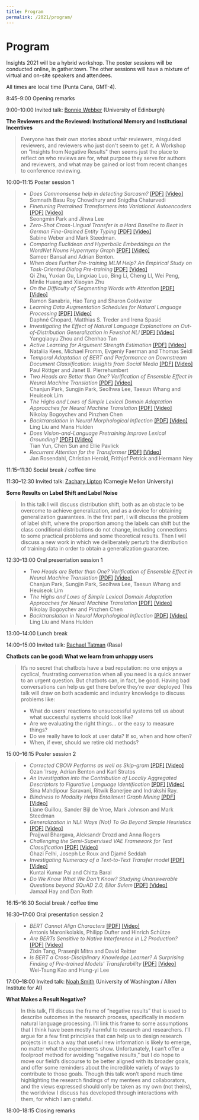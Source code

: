 ```yaml
---
title: Program
permalink: /2021/program/
---
```


# <span class="time">Program</span>

Insights 2021 will be a hybrid workshop. The poster sessions will be conducted online, in gather.town. The other sessions will have a mixture of virtual and on-site speakers and attendees.

All times are local time (Punta Cana, GMT-4).

<span class="time">8:45–9:00</span> Opening remarks

<span class="time">9:00–10:00</span> Invited talk: [Bonnie Webber](https://homepages.inf.ed.ac.uk/bonnie/) (University of Edinburgh)

**The Reviewers and the Reviewed: Institutional Memory and Institutional Incentives**
> Everyone has their own stories about unfair reviewers, misguided reviewers,  and reviewers who just don't seem to get it. A Workshop on "Insights from  Negative Results" then seems just the place to reflect on who reviews are for, what purpose they serve for authors and reviewers, and what may be gained or lost from recent changes to conference reviewing.

 
<span class="time">10:00–11:15</span> Poster session 1
> - *Does Commonsense help in detecting Sarcasm?* [[PDF]](https://aclanthology.org/2021.insights-1.2/) [[Video]](https://underline.io/events/192/sessions/7857/lecture/39447-does-commonsense-help-in-detecting-sarcasmquestion) <br/> Somnath Basu Roy Chowdhury and Snigdha Chaturvedi
> - *Finetuning Pretrained Transformers into Variational Autoencoders* [[PDF]](https://aclanthology.org/2021.insights-1.5/) [[Video]](https://underline.io/events/192/sessions/7857/lecture/39450-finetuning-pretrained-transformers-into-variational-autoencoders) <br/> Seongmin Park and Jihwa Lee 
> - *Zero-Shot Cross-Lingual Transfer is a Hard Baseline to Beat in German Fine-Grained Entity Typing* [[PDF]](https://aclanthology.org/2021.insights-1.7/) [[Video]](https://underline.io/events/192/sessions/7857/lecture/39452-zero-shot-cross-lingual-transfer-is-a-hard-baseline-to-beat-in-german-fine-grained-entity-typing) <br/> Sabine Weber and Mark Steedman.
> - *Comparing Euclidean and Hyperbolic Embeddings on the WordNet Nouns Hypernymy Graph* [[PDF]](https://aclanthology.org/2021.insights-1.8/) [[Video]](https://underline.io/events/192/sessions/7857/lecture/39453-comparing-euclidean-and-hyperbolic-embeddings-on-the-wordnet-nouns-hypernymy-graph) <br/> Sameer Bansal and Adrian Benton.
> - *When does Further Pre-training MLM Help? An Empirical Study on Task-Oriented Dialog Pre-training* [[PDF]](https://aclanthology.org/2021.insights-1.9/) [[Video]](https://underline.io/events/192/sessions/7857/lecture/39454-when-does-further-pre-training-mlm-helpquestion-an-empirical-study-on-task-oriented-dialog-pre-training) <br/> Qi Zhu, Yuxian Gu, Lingxiao Luo, Bing Li, Cheng LI, Wei Peng, Minlie Huang and Xiaoyan Zhu
> - *On the Difficulty of Segmenting Words with Attention* [[PDF]](https://aclanthology.org/2021.insights-1.11/) [[Video]](https://underline.io/events/192/sessions/7857/lecture/39456-on-the-difficulty-of-segmenting-words-with-attention) <br/> Ramon Sanabria, Hao Tang and Sharon Goldwater 
> - *Learning Data Augmentation Schedules for Natural Language Processing* [[PDF]](https://aclanthology.org/2021.insights-1.14/) [[Video]](https://underline.io/events/192/sessions/7857/lecture/39459-learning-data-augmentation-schedules-for-natural-language-processing) <br/> Daphné Chopard, Matthias S. Treder and Irena Spasić 
> - *Investigating the Effect of Natural Language Explanations on Out-of-Distribution Generalization in Fewshot NLI* [[PDF]](https://aclanthology.org/2021.insights-1.17/) [[Video]](https://underline.io/events/192/sessions/7857/lecture/39462-investigating-the-effect-of-natural-language-explanations-on-out-of-distribution-generalization-in-few-shot-nli) <br/> Yangqiaoyu Zhou and Chenhao Tan 
> - *Active Learning for Argument Strength Estimation* [[PDF]](https://aclanthology.org/2021.insights-1.20/) [[Video]](https://underline.io/events/192/sessions/7857/lecture/39465-active-learning-for-argument-strength-estimation) <br/> Nataliia Kees, Michael Fromm, Evgeniy Faerman and Thomas Seidl
> - *Temporal Adaptation of BERT and Performance on Downstream Document Classification: Insights from Social Media* [[PDF]](https://aclanthology.org/2021.findings-emnlp.206/) [[Video]](https://underline.io/events/192/sessions/7857/lecture/40586-temporal-adaptation-of-bert-and-performance-on-downstream-document-classification-insights-from-social-media) <br/> Paul Röttger and Janet B. Pierrehumbert
> - *Two Heads are Better than One? Verification of Ensemble Effect in Neural Machine Translation* [[PDF]](https://aclanthology.org/2021.insights-1.4/) [[Video]](https://underline.io/events/192/sessions/7857/lecture/39449-two-heads-are-better-than-onequestion-verification-of-ensemble-effect-in-neural-machine-translation) <br/> Chanjun Park, Sungjin Park, Seolhwa Lee, Taesun Whang and Heuiseok Lim 
> - *The Highs and Lows of Simple Lexical Domain Adaptation Approaches for Neural Machine Translation* [[PDF]](https://aclanthology.org/2021.insights-1.12/) [[Video]](https://underline.io/events/192/sessions/7857/lecture/39457-the-highs-and-lows-of-simple-lexical-domain-adaptation-approaches-for-neural-machine-translation) <br/> Nikolay Bogoychev and Pinzhen Chen 
> - *Backtranslation in Neural Morphological Inflection* [[PDF]](https://aclanthology.org/2021.insights-1.13/) [[Video]](https://underline.io/events/192/sessions/7857/lecture/39458-backtranslation-in-neural-morphological-inflection) <br/> Ling Liu and Mans Hulden 
> - *Does Vision-and-Language Pretraining Improve Lexical Grounding?* [[PDF]](https://aclanthology.org/2021.findings-emnlp.370/) [[Video]](https://underline.io/events/192/sessions/7857/lecture/40595-does-vision-and-language-pretraining-improve-lexical-groundingquestion) <br/> Tian Yun, Chen Sun and Ellie Pavlick
> - *Recurrent Attention for the Transformer* [[PDF]](https://aclanthology.org/2021.insights-1.10/) [[Video]](https://underline.io/events/192/sessions/7857/lecture/39455-recurrent-attention-for-the-transformer) <br/> Jan Rosendahl, Christian Herold, Frithjof Petrick and Hermann Ney




<span class="time">11:15–11:30</span> Social break / coffee time

<span class="time">11:30–12:30</span> Invited talk: [Zachary Lipton](http://zacklipton.com/) (Carnegie Mellon University)<br/>

**Some Results on Label Shift and Label Noise**
> In this talk I will discuss distribution shift, both as an obstacle to be overcome to achieve generalization, and as a device for obtaining generalization guarantees. In the first part, I will discuss the problem of label shift, where the proportion among the labels can shift but the class conditional distributions do not change, including connections to some practical problems and some theoretical results. Then I will discuss a new work in which we deliberately perturb the distribution of training data in order to obtain a generalization guarantee.

<span class="time">12:30–13:00</span> Oral presentation session 1
> - *Two Heads are Better than One? Verification of Ensemble Effect in Neural Machine Translation* [[PDF]](https://aclanthology.org/2021.insights-1.4/) [[Video]](https://underline.io/events/192/sessions/7857/lecture/39449-two-heads-are-better-than-onequestion-verification-of-ensemble-effect-in-neural-machine-translation) <br/> Chanjun Park, Sungjin Park, Seolhwa Lee, Taesun Whang and Heuiseok Lim 
> - *The Highs and Lows of Simple Lexical Domain Adaptation Approaches for Neural Machine Translation* [[PDF]](https://aclanthology.org/2021.insights-1.12/) [[Video]](https://underline.io/events/192/sessions/7857/lecture/39457-the-highs-and-lows-of-simple-lexical-domain-adaptation-approaches-for-neural-machine-translation) <br/> Nikolay Bogoychev and Pinzhen Chen 
> - *Backtranslation in Neural Morphological Inflection* [[PDF]](https://aclanthology.org/2021.insights-1.13/) [[Video]](https://underline.io/events/192/sessions/7857/lecture/39458-backtranslation-in-neural-morphological-inflection) <br/> Ling Liu and Mans Hulden 


<span class="time">13:00–14:00</span> Lunch break

<span class="time">14:00–15:00</span> Invited talk: [Rachael Tatman](http://www.rctatman.com/) (Rasa) <br/>

**Chatbots can be good: What we learn from unhappy users**
> It’s no secret that chatbots have a bad reputation: no one enjoys a cyclical, frustrating conversation when all you need is a quick answer to an urgent question. But chatbots can, in fact, be good. Having bad conversations can help us get there before they’re ever deployed
> This talk will draw on both academic and industry knowledge to discuss problems like:
>  - What do users’ reactions to unsuccessful systems tell us about what successful systems should look like?
>  - Are we evaluating the right things… or the easy to measure things?
>  - Do we really have to look at user data? If so, when and how often?
>  - When, if ever, should we retire old methods?
 
<span class="time">15:00–16:15</span> Poster session 2
> - *Corrected CBOW Performs as well as Skip-gram* [[PDF]](https://aclanthology.org/2021.insights-1.1/) [[Video]](https://underline.io/events/192/sessions/7857/lecture/39446-corrected-cbow-performs-as-well-as-skip-gram) <br/> Ozan ˙Irsoy, Adrian Benton and Karl Stratos
> - *An Investigation into the Contribution of Locally Aggregated Descriptors to Figurative Language Identification* [[PDF]](https://aclanthology.org/2021.insights-1.15/) [[Video]](https://underline.io/events/192/sessions/7857/lecture/39460-an-investigation-into-the-contribution-of-locally-aggregated-descriptors-to-figurative-language-identification) <br/> Sina Mahdipour Saravani, Ritwik Banerjee and Indrakshi Ray.
> - *Blindness to Modality Helps Entailment Graph Mining* [[PDF]](https://aclanthology.org/2021.insights-1.16/) [[Video]](https://underline.io/events/192/sessions/7857/lecture/39461-blindness-to-modality-helps-entailment-graph-mining) <br/> Liane Guillou, Sander Bijl de Vroe, Mark Johnson and Mark Steedman
> - *Generalization in NLI: Ways (Not) To Go Beyond Simple Heuristics* [[PDF]](https://aclanthology.org/2021.insights-1.18/) [[Video]](https://underline.io/events/192/sessions/7857/lecture/39463-generalization-in-nli-ways-(not)-to-go-beyond-simple-heuristics) <br/> Prajjwal Bhargava, Aleksandr Drozd and Anna Rogers
> - *Challenging the Semi-Supervised VAE Framework for Text Classification* [[PDF]](https://aclanthology.org/2021.insights-1.19/) [[Video]](https://underline.io/events/192/sessions/7857/lecture/39464-challenging-the-semi-supervised-vae-framework-for-text-classification) <br/> Ghazi Felhi, Joseph Le Roux and Djamé Seddah
> - *Investigating Numeracy of a Text-to-Text Transfer model* [[PDF]](https://aclanthology.org/2021.findings-emnlp.265/) [[Video]](https://underline.io/events/192/sessions/7857/lecture/40590-investigating-numeracy-of-a-text-to-text-transfer-model) <br/> Kuntal Kumar Pal and Chitta Baral
> - *Do We Know What We Don't Know? Studying Unanswerable Questions beyond SQuAD 2.0, Elior Sulem* [[PDF]](https://aclanthology.org/2021.findings-emnlp.385/) [[Video]](https://underline.io/events/192/sessions/7857/lecture/40594-do-we-know-what-we-don%E2%80%99t-knowquestion-studying-unanswerable-questions-beyond-squad-2.0) <br/> Jamaal Hay and Dan Roth

<span class="time">16:15–16:30</span> Social break / coffee time

<span class="time">16:30–17:00</span> Oral presentation session 2
> - *BERT Cannot Align Characters* [[PDF]](https://aclanthology.org/2021.insights-1.3/) [[Video]](https://underline.io/events/192/sessions/7857/lecture/39448-bert-cannot-align-characters) <br/> Antonis Maronikolakis, Philipp Dufter and Hinrich Schütze
> - *Are BERTs Sensitive to Native Interference in L2 Production?* [[PDF]](https://aclanthology.org/2021.insights-1.6/) [[Video]](https://underline.io/events/192/sessions/7857/lecture/39451-are-berts-sensitive-to-native-interference-in-l2-productionquestion) <br/> Zixin Tang, Prasenjit Mitra and David Reitter
> - *Is BERT a Cross-Disciplinary Knowledge Learner? A Surprising Finding of Pre-trained Models' Transferability* [[PDF]](https://aclanthology.org/2021.findings-emnlp.189/) [[Video]](https://underline.io/events/192/sessions/7857/lecture/40585-is-bert-a-cross-disciplinary-knowledge-learnerquestion-a-surprising-finding-of-pre-trained-models%E2%80%99-transferability) <br/> Wei-Tsung Kao and Hung-yi Lee

<span class="time">17:00–18:00</span> Invited talk: [Noah Smith](https://homes.cs.washington.edu/~nasmith/) (University of Washington / Allen Institute for AI) 

**What Makes a Result Negative?**
> In this talk, I’ll discuss the frame of “negative results” that is used to describe outcomes in the research process, specifically in modern natural language processing.  I’ll link this frame to some assumptions that I think have been mostly harmful to research and researchers.  I’ll argue for a few first principles that can help us to design research projects in such a way that useful new information is likely to emerge, no matter what the experiments show.  Unfortunately, I can’t offer a foolproof method for avoiding “negative results,” but I do hope to move our field’s discourse to be better aligned with its broader goals, and offer some reminders about the incredible variety of ways to contribute to those goals.  Though this talk won’t spend much time highlighting the research findings of my mentees and collaborators, and the views expressed should only be taken as my own (not theirs), the worldview I discuss has developed through interactions with them, for which I am grateful.
 
<span class="time">18:00–18:15</span> Closing remarks
